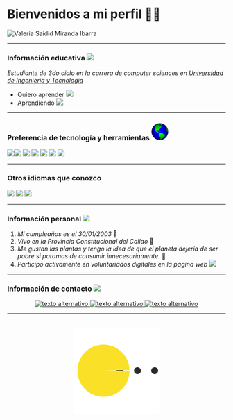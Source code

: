 # Bienvenidos a mi perfil 🦾🤖

![Valeria Saidid Miranda Ibarra](https://user-images.githubusercontent.com/90013732/134577109-1a1c18fc-e03a-4e57-9b00-b37403460873.gif) 

---

### Información educativa  <img src="https://media.giphy.com/media/LmNwrBhejkK9EFP504/giphy.gif" width="40px"> 

<p> <em> Estudiante de  3do ciclo en la carrera de computer sciences en <a href="https://www.utec.edu.pe/"> Universidad de Ingeniería y Tecnología </a> 
</em> </p> 

* Quiero aprender <img src = "https://img.shields.io/badge/-C++-000000?style=flat&logo=C++&logoColor=#1C1B17">
* Aprendiendo <img src = "https://img.shields.io/badge/-HTML-000000?style=flat&logo=HTML&logoColor=#1C1B17">

---

### Preferencia de tecnología y herramientas  <img src ="https://github.com/benyou1969/benyou1969/blob/master/globe.gif?" width="40px">

<img src = "https://img.shields.io/badge/-Sublime Text-E34F26?style=flat&logo=Sublime Text&logoColor=black"><img src = "https://img.shields.io/badge/-JavaScript-eed718?style=flat&logo=javascript&logoColor=ffffff"> 
<img src = "https://img.shields.io/badge/-Pycharm-4DB33D?style=flat&logo=PyCharm&logoColor=#1C1B17">
<img src = "http://img.shields.io/badge/-VS%20Code-007ACC?style=flat&logo=visual%20studio%20code&logoColor=white">
<img src = "http://img.shields.io/badge/-Github-000000?style=flat&logo=github&logoColor=#8c004b">
<img src = "https://img.shields.io/badge/-Replit-000000?style=flat&logo=Replit&logoColor=00c8ff">
<img src = "http://img.shields.io/badge/-hackerrank-000000?style=flat&logo=hackerrank&logoColor=#1C1B17">

---

### **Otros idiomas que conozco**
<img src ="https://img.shields.io/badge/-Python-black?style=flat&logo=python&logoColor=white" > 
<img src ="https://img.shields.io/badge/-SQL-BLUE?style=flat&logo=SQL&logoColor=white" > 
<img src ="https://img.shields.io/badge/-C++-blue?style=flat&logo=C++&logoColor=white" > 

---

### **Información personal**  <img src="https://user-images.githubusercontent.com/90013732/134583426-897cc50b-f525-4358-a746-32d713100ce3.gif" width="40px"> 

1. *Mi cumpleaños es el 30/01/2003* 🎂
3. *Vivo en la Provincia Constitucional del Callao* 🌊
5. *Me gustan las plantas y tengo la idea de que el planeta dejería de ser pobre si paramos de consumir innecesariamente.* 🌱
6. *Participo activamente en voluntariados digitales en la página web* <img src = "https://img.shields.io/badge/-Proa-C81D11?style=flat&logo=Proa&logoColor=#FF0000">

---

### **Información de contacto**  <img src="https://user-images.githubusercontent.com/90013732/134582887-65acf49f-08a2-4e57-a4fd-0f8fc7220108.gif" width="40px"> 

<center>
<a href="https://www.facebook.com/valeriamiranda.487">   <img src = "https://image.flaticon.com/icons/svg/174/174848.svg" alt = "texto alternativo" width = " 20 "altura =" 20 "& nbsp; & nbsp;></a><a href="https://www.instagram.com/saidid_487/?hl=es">    <img src = "https://image.flaticon.com/icons/svg/174/174855.svg" alt = "texto alternativo" width = " 20 "altura =" 20 "& nbsp; & nbsp;></a><a href="https://www.pinterest.com/valeriam2279/_saved/">   <img src = "https://image.flaticon.com/icons/svg/174/174863.svg" alt = "texto alternativo" width = " 20 "altura =" 20 "> </a>

 ---
 
<div align = "center"> 
    <br> 
    <img src = "https://raw.githubusercontent.com/Aniket965/Aniket965/master/pacman.svg?sanitize=true" width = "200" height = "200" > 
</div>
